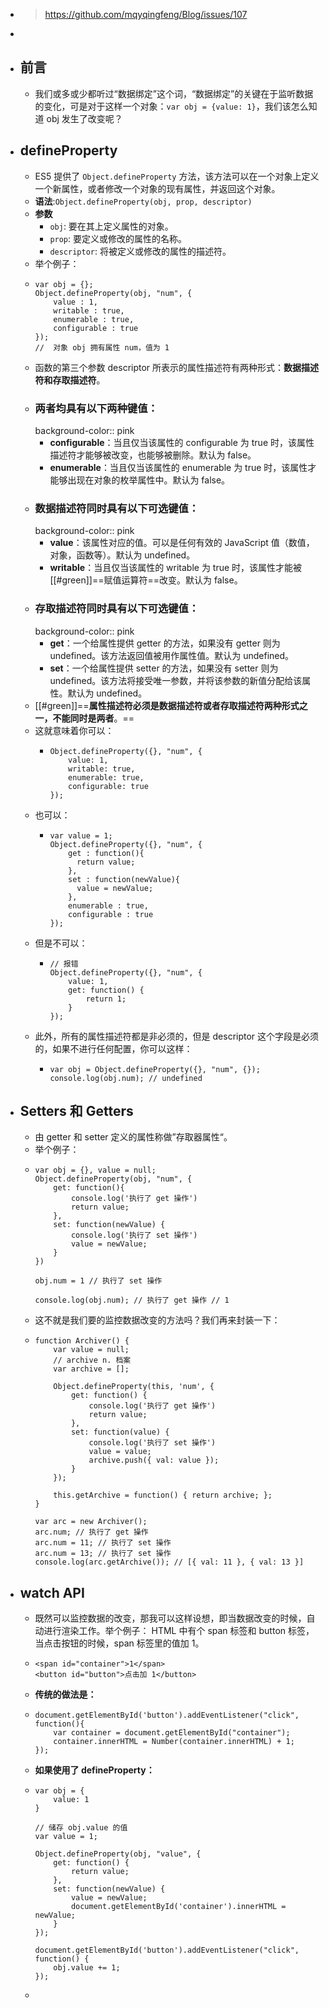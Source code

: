 - > https://github.com/mqyqingfeng/Blog/issues/107
-
- ## 前言
	- 我们或多或少都听过“数据绑定”这个词，“数据绑定”的关键在于监听数据的变化，可是对于这样一个对象：`var obj = {value: 1}`，我们该怎么知道 obj 发生了改变呢？
- ## defineProperty
	- ES5 提供了 `Object.defineProperty` 方法，该方法可以在一个对象上定义一个新属性，或者修改一个对象的现有属性，并返回这个对象。
	- **语法**:`Object.defineProperty(obj, prop, descriptor)`
	- **参数**
		- `obj`: 要在其上定义属性的对象。
		- `prop`:  要定义或修改的属性的名称。
		- `descriptor`: 将被定义或修改的属性的描述符。
	- 举个例子：
	- ```
	  var obj = {};
	  Object.defineProperty(obj, "num", {
	      value : 1,
	      writable : true,
	      enumerable : true,
	      configurable : true
	  });
	  //  对象 obj 拥有属性 num，值为 1
	  ```
	- 函数的第三个参数 descriptor 所表示的属性描述符有两种形式：**数据描述符和存取描述符**。
	- ### 两者均具有以下两种键值：
	  background-color:: pink
		- **configurable**：当且仅当该属性的 configurable 为 true 时，该属性描述符才能够被改变，也能够被删除。默认为 false。
		- **enumerable**：当且仅当该属性的 enumerable 为 true 时，该属性才能够出现在对象的枚举属性中。默认为 false。
	- ### 数据描述符同时具有以下可选键值：
	  background-color:: pink
		- **value**：该属性对应的值。可以是任何有效的 JavaScript 值（数值，对象，函数等）。默认为 undefined。
		- **writable**：当且仅当该属性的 writable 为 true 时，该属性才能被[[#green]]==赋值运算符==改变。默认为 false。
	- ### 存取描述符同时具有以下可选键值：
	  background-color:: pink
		- **get**：一个给属性提供 getter 的方法，如果没有 getter 则为 undefined。该方法返回值被用作属性值。默认为 undefined。
		- **set**：一个给属性提供 setter 的方法，如果没有 setter 则为 undefined。该方法将接受唯一参数，并将该参数的新值分配给该属性。默认为 undefined。
	- [[#green]]==**属性描述符必须是数据描述符或者存取描述符两种形式之一，不能同时是两者**。==
	- 这就意味着你可以：
		- ```
		  Object.defineProperty({}, "num", {
		      value: 1,
		      writable: true,
		      enumerable: true,
		      configurable: true
		  });
		  ```
	- 也可以：
		- ```
		  var value = 1;
		  Object.defineProperty({}, "num", {
		      get : function(){
		        return value;
		      },
		      set : function(newValue){
		        value = newValue;
		      },
		      enumerable : true,
		      configurable : true
		  });
		  ```
	- 但是不可以：
		- ```
		  // 报错
		  Object.defineProperty({}, "num", {
		      value: 1,
		      get: function() {
		          return 1;
		      }
		  });
		  ```
	- 此外，所有的属性描述符都是非必须的，但是 descriptor 这个字段是必须的，如果不进行任何配置，你可以这样：
		- ```
		  var obj = Object.defineProperty({}, "num", {});
		  console.log(obj.num); // undefined
		  ```
- ## Setters 和 Getters
	- 由 getter 和 setter 定义的属性称做”存取器属性“。
	- 举个例子：
	- ```
	  var obj = {}, value = null;
	  Object.defineProperty(obj, "num", {
	      get: function(){
	          console.log('执行了 get 操作')
	          return value;
	      },
	      set: function(newValue) {
	          console.log('执行了 set 操作')
	          value = newValue;
	      }
	  })
	  
	  obj.num = 1 // 执行了 set 操作
	  
	  console.log(obj.num); // 执行了 get 操作 // 1
	  ```
	- 这不就是我们要的监控数据改变的方法吗？我们再来封装一下：
	- ```
	  function Archiver() {
	      var value = null;
	      // archive n. 档案
	      var archive = [];
	  
	      Object.defineProperty(this, 'num', {
	          get: function() {
	              console.log('执行了 get 操作')
	              return value;
	          },
	          set: function(value) {
	              console.log('执行了 set 操作')
	              value = value;
	              archive.push({ val: value });
	          }
	      });
	  
	      this.getArchive = function() { return archive; };
	  }
	  
	  var arc = new Archiver();
	  arc.num; // 执行了 get 操作
	  arc.num = 11; // 执行了 set 操作
	  arc.num = 13; // 执行了 set 操作
	  console.log(arc.getArchive()); // [{ val: 11 }, { val: 13 }]
	  ```
- ## watch API
	- 既然可以监控数据的改变，那我可以这样设想，即当数据改变的时候，自动进行渲染工作。举个例子：
	  HTML 中有个 span 标签和 button 标签，当点击按钮的时候，span 标签里的值加 1。
	- ```
	  <span id="container">1</span>
	  <button id="button">点击加 1</button>
	  ```
	- **传统的做法是：**
	- ```
	  document.getElementById('button').addEventListener("click", function(){
	      var container = document.getElementById("container");
	      container.innerHTML = Number(container.innerHTML) + 1;
	  });
	  ```
	- **如果使用了 defineProperty：**
	- ```
	  var obj = {
	      value: 1
	  }
	  
	  // 储存 obj.value 的值
	  var value = 1;
	  
	  Object.defineProperty(obj, "value", {
	      get: function() {
	          return value;
	      },
	      set: function(newValue) {
	          value = newValue;
	          document.getElementById('container').innerHTML = newValue;
	      }
	  });
	  
	  document.getElementById('button').addEventListener("click", function() {
	      obj.value += 1;
	  });
	  ```
	-